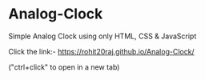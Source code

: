 # Analog-Clock
Simple Analog Clock using only HTML, CSS & JavaScript

Click the link:-
https://rohit20raj.github.io/Analog-Clock/

("ctrl+click" to open in a new tab)
